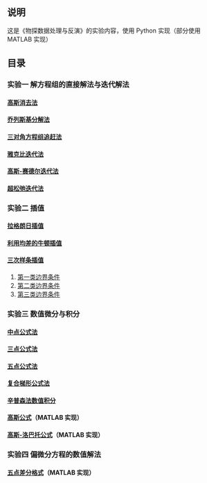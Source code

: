## 说明
这是《物探数据处理与反演》的实验内容，使用 Python 实现（部分使用 MATLAB 实现）
## 目录
### 实验一 解方程组的直接解法与迭代解法
#### [高斯消去法](/实验一/高斯消去法/)
#### [乔列斯基分解法](/实验一/乔列斯基分解法/)
#### [三对角方程组追赶法](/实验一/三对角方程组追赶法/)
#### [雅克比迭代法](/实验一/雅克比迭代法/)
#### [高斯-赛德尔迭代法](/实验一/高斯-赛德尔迭代法/)
#### [超松弛迭代法](/实验一/超松弛迭代法/)
### 实验二 插值
#### [拉格朗日插值](/实验二/拉格朗日插值/)
#### [利用均差的牛顿插值](/实验二/利用均差的牛顿插值/)
#### [三次样条插值](/实验二/三次样条插值/)
1. [第一类边界条件](/实验二/三次样条插值/第一类边界条件/)
2. [第二类边界条件](/实验二/三次样条插值/第二类边界条件/)
3. [第三类边界条件](/实验二/三次样条插值/第三类边界条件/)
### 实验三 数值微分与积分
#### [中点公式法](/实验三/中点公式法/)
#### [三点公式法](/实验三/三点公式法/)
#### [五点公式法](/实验三/五点公式法/)
#### [复合梯形公式法](/实验三/复合梯形公式法/)
#### [辛普森法数值积分](/实验三/辛普森法数值积分/)
#### [高斯公式](/实验三/高斯公式/)（MATLAB 实现）
#### [高斯-洛巴托公式](/实验三/高斯-洛巴托公式/)（MATLAB 实现）
### 实验四 偏微分方程的数值解法
#### [五点差分格式](/实验四/五点差分格式/)（MATLAB 实现）

